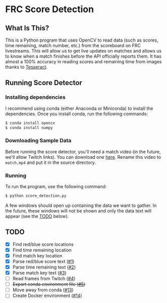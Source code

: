 # FRC Score Detection

## What Is This?

This is a Python program that uses OpenCV to read data (such as scores, time
remaining, match number, etc.) from the scoreboard on FRC livestreams. This will
allow us to get live updates on matches and allows us to know when a match
finishes before the API officially reports them. It has almost a 100% accuracy
in reading scores and remaining time from images thanks to [Tesseract](https://github.com/tesseract-ocr/tesseract).

## Running Score Detector

### Installing dependencies

I recommend using conda (either Anaconda or Miniconda) to install the
dependencies. Once you install conda, run the following commands:

```bash
$ conda install opencv
$ conda install numpy
```

### Downloading Sample Data

Before running the score detector, you'll need a match video (in the future,
we'll allow Twitch links). You can download one [here](https://drive.google.com/file/d/0B3rF-u0VGg5oTHYwajlaX1lQQjA/view?usp=sharing).
Rename this video to `match.mp4` and put it in the source directory.

### Running

To run the program, use the following command:

```bash
$ python score_detection.py
```

A few windows should open up containing the data we want to gather. In the
future, these windows will not be shown and only the data text will appear (see
the [TODO](#todo) below).

## TODO

- [x] Find red/blue score locations
- [x] Find time remaining location
- [x] Find match key location
- [x] Parse red/blue score text ([#1](https://github.com/andrewda/frc-score-detection/issues/1))
- [x] Parse time remaining text ([#2](https://github.com/andrewda/frc-score-detection/issues/2))
- [x] Parse match key text ([#3](https://github.com/andrewda/frc-score-detection/issues/3))
- [ ] Read frames from Twitch ([#4](https://github.com/andrewda/frc-score-detection/issues/4))
- [ ] ~~Export conda environment file ([#5](https://github.com/andrewda/frc-score-detection/issues/5))~~
- [ ] Move away from conda ([#13](https://github.com/andrewda/frc-score-detection/issues/13))
- [ ] Create Docker environment ([#14](https://github.com/andrewda/frc-score-detection/issues/14))

